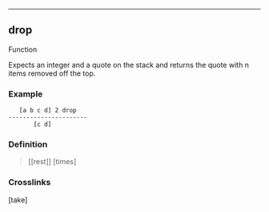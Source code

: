 ------------------------------------------------------------------------

## drop

Function

Expects an integer and a quote on the stack and returns the quote with n
items removed off the top.

### Example

       [a b c d] 2 drop
    ----------------------
           [c d]

### Definition

> \[[rest]\] [times]

### Crosslinks

[take]

